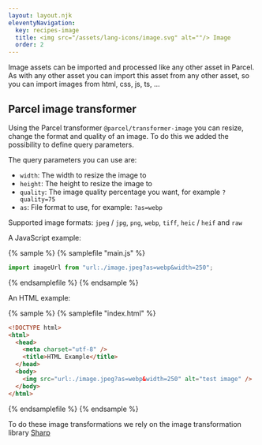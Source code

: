 ```yaml
---
layout: layout.njk
eleventyNavigation:
  key: recipes-image
  title: <img src="/assets/lang-icons/image.svg" alt=""/> Image
  order: 2
---
```


Image assets can be imported and processed like any other asset in Parcel. As with any other asset you can import this asset from any other asset, so you can import images from html, css, js, ts, ...

## Parcel image transformer

Using the Parcel transformer `@parcel/transformer-image` you can resize, change the format and quality of an image. To do this we added the possibility to define query parameters.

The query parameters you can use are:

- `width`: The width to resize the image to
- `height`: The height to resize the image to
- `quality`: The image quality percentage you want, for example `?quality=75`
- `as`: File format to use, for example: `?as=webp`

Supported image formats: `jpeg` / `jpg`, `png`, `webp`, `tiff`, `heic` / `heif` and `raw`

A JavaScript example:

{% sample %}
{% samplefile "main.js" %}

```js
import imageUrl from "url:./image.jpeg?as=webp&width=250";
```

{% endsamplefile %}
{% endsample %}

An HTML example:

{% sample %}
{% samplefile "index.html" %}

```html
<!DOCTYPE html>
<html>
  <head>
    <meta charset="utf-8" />
    <title>HTML Example</title>
  </head>
  <body>
    <img src="url:./image.jpeg?as=webp&width=250" alt="test image" />
  </body>
</html>
```

{% endsamplefile %}
{% endsample %}

To do these image transformations we rely on the image transformation library [Sharp](https://sharp.pixelplumbing.com/)
